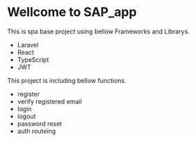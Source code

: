 <h1>Wellcome to SAP_app</h1>

<p>
    This is spa base project using bellow Frameworks and Librarys.
</p>

<ul>
    <li>Laravel</li>
    <li>React</li>
    <li>TypeScript</li>
    <li>JWT</li>
</ul>

<p>
    This project is including bellow functions.
</p>

<ul>
    <li>register</li>
    <li>verify registered email</li>
    <li>login</li>
    <li>logout</li>
    <li>password reset</li>
    <li>auth routeing</li>
</ul>
